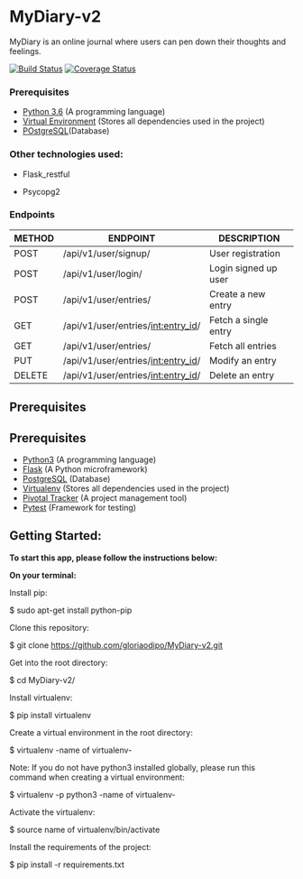 # MyDiary-v2
MyDiary is an online journal where users can pen down their thoughts and feelings.

[![Build Status](https://travis-ci.org/gloriaodipo/MyDiary-v2.svg?branch=develop)](https://travis-ci.org/gloriaodipo/MyDiary-v2) [![Coverage Status](https://coveralls.io/repos/github/gloriaodipo/MyDiary-v2/badge.svg?branch=develop)](https://coveralls.io/github/gloriaodipo/MyDiary-v2?branch=develop)

### Prerequisites

- [Python 3.6](https://www.python.org/downloads/release/python-360/) (A programming language)
- [Virtual Environment](https://packaging.python.org/guides/installing-using-pip-and-virtualenv/) (Stores all dependencies used in the project)
- [POstgreSQL](https://www.postgresql.org/docs/10/static/intro-whatis.html)(Database)

### Other technologies used:
- Flask_restful

- Psycopg2

### Endpoints

| METHOD | ENDPOINT                                      | DESCRIPTION                      |
| ------ | --------------------------------------------- | -------------------------------- |
| POST   | /api/v1/user/signup/                          | User registration                |
| POST   | /api/v1/user/login/                           | Login signed up user             |
| POST   | /api/v1/user/entries/                         | Create a new entry               |
| GET    | /api/v1/user/entries/<int:entry_id>/          | Fetch a single entry             |
| GET    | /api/v1/user/entries/                         | Fetch all entries                |
| PUT    | /api/v1/user/entries/<int:entry_id>/          | Modify an entry                  |
| DELETE | /api/v1/user/entries/<int:entry_id>/          | Delete an entry                  |

## Prerequisites

## Prerequisites
- [Python3](https://www.python.org/) (A programming language)
- [Flask](http://flask.pocoo.org/) (A Python microframework)
- [PostgreSQL](https://www.postgresql.org/docs/10/static/intro-whatis.html) (Database)
- [Virtualenv](https://virtualenv.pypa.io/en/stable/) (Stores all dependencies used in the project)
- [Pivotal Tracker](www.pivotaltracker.com) (A project management tool)
- [Pytest](https://docs.pytest.org/en/latest/) (Framework for testing)


## Getting Started:

**To start this app, please follow the instructions below:**

**On your terminal:**

Install pip:

 $ sudo apt-get install python-pip

Clone this repository:

 $ git clone https://github.com/gloriaodipo/MyDiary-v2.git

Get into the root directory:

 $ cd MyDiary-v2/

Install virtualenv:

 $ pip install virtualenv

Create a virtual environment in the root directory:

 $ virtualenv -name of virtualenv-
  
 Note: If you do not have python3 installed globally, please run this command when creating a virtual environment:
 
 $ virtualenv -p python3 -name of virtualenv-

Activate the virtualenv:

 $ source name of virtualenv/bin/activate

Install the requirements of the project:

 $ pip install -r requirements.txt
